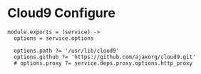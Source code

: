 
# Cloud9 Configure

    module.exports = (service) ->
      options = service.options

      options.path ?= '/usr/lib/cloud9'
      options.github ?= 'https://github.com/ajaxorg/cloud9.git'
      # options.proxy ?= service.deps.proxy.options.http_proxy
